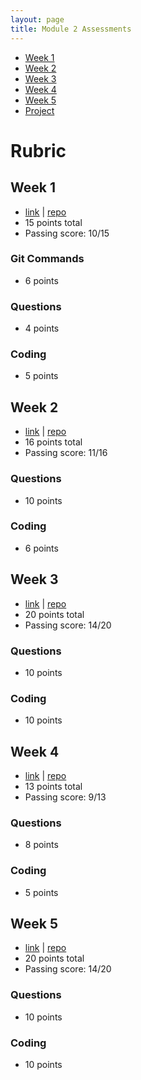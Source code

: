 ```yaml
---
layout: page
title: Module 2 Assessments
---
```


* [Week 1](/module2/assessments/week1-5867)
* [Week 2](/module2/assessments/week2-2705)
* [Week 3](/module2/assessments/week3-3239)
* [Week 4](/module2/assessments/week4-9802)
* [Week 5](/module2/assessments/week5-4577)
* [Project](/module2/project/index)

# Rubric

## Week 1
* [link](/module2/assessments/week1-5867) &#124; [repo](https://github.com/turingschool-examples/Launch_Mod2Wk1_Assessment)
* 15 points total
* Passing score: 10/15

### Git Commands
* 6 points

### Questions
* 4 points

### Coding
* 5 points

## Week 2
* [link](/module2/assessments/week2-2705) &#124; [repo](https://github.com/turingschool-examples/Launch-Mod2-AnimalTracker)
* 16 points total
* Passing score: 11/16

### Questions
* 10 points

### Coding
* 6 points

## Week 3
* [link](/module2/assessments/week3-3239)
&#124; [repo](https://github.com/turingschool-examples/Launch-Mod2-DoctorsOffice)
* 20 points total
* Passing score: 14/20

### Questions
* 10 points

### Coding
* 10 points

## Week 4
* [link](/module2/assessments/week4-9802) &#124; [repo](https://github.com/turingschool-examples/Launch_Mod2Week4_Assessment)
* 13 points total
* Passing score: 9/13

### Questions
* 8 points

### Coding
* 5 points

## Week 5
* [link](/module2/assessments/week5-4577) &#124; [repo](https://github.com/turingschool-examples/LaunchM2W5Assessment)
* 20 points total
* Passing score: 14/20

### Questions
* 10 points

### Coding
* 10 points

